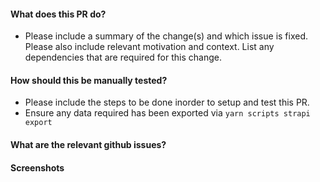 #### What does this PR do?

- Please include a summary of the change(s) and which issue is fixed. Please also include relevant motivation and context. List any dependencies that are required for this change.

#### How should this be manually tested?

- Please include the steps to be done inorder to setup and test this PR.
- Ensure any data required has been exported via `yarn scripts strapi export`

#### What are the relevant github issues?

#### Screenshots
